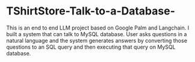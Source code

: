 # TShirtStore-Talk-to-a-Database-

This is an end to end LLM project based on Google Palm and Langchain. I built a system that can talk to MySQL database. User asks questions in a natural language and the system generates answers by converting those questions to an SQL query and then executing that query on MySQL database.
